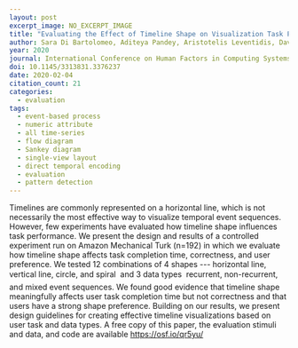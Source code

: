 ```yaml
---
layout: post
excerpt_image: NO_EXCERPT_IMAGE
title: "Evaluating the Effect of Timeline Shape on Visualization Task Performance"
author: Sara Di Bartolomeo, Aditeya Pandey, Aristotelis Leventidis, David Saffo, Uzma Haque Syeda, Elín Carstensdóttir, M. S. El-Nasr, M. Borkin & Cody Dunne
year: 2020
journal: International Conference on Human Factors in Computing Systems
doi: 10.1145/3313831.3376237
date: 2020-02-04
citation_count: 21
categories:
  - evaluation
tags:
  - event-based process
  - numeric attribute
  - all time-series
  - flow diagram
  - Sankey diagram
  - single-view layout
  - direct temporal encoding
  - evaluation
  - pattern detection
---
```

Timelines are commonly represented on a horizontal line, which is not necessarily the most effective way to visualize temporal event sequences. However, few experiments have evaluated how timeline shape influences task performance. We present the design and results of a controlled experiment run on Amazon Mechanical Turk (n=192) in which we evaluate how timeline shape affects task completion time, correctness, and user preference. We tested 12 combinations of 4 shapes --- horizontal line, vertical line, circle, and spiral  and 3 data types  recurrent, non-recurrent, and mixed event sequences. We found good evidence that timeline shape meaningfully affects user task completion time but not correctness and that users have a strong shape preference. Building on our results, we present design guidelines for creating effective timeline visualizations based on user task and data types. A free copy of this paper, the evaluation stimuli and data, and code are available https://osf.io/qr5yu/
